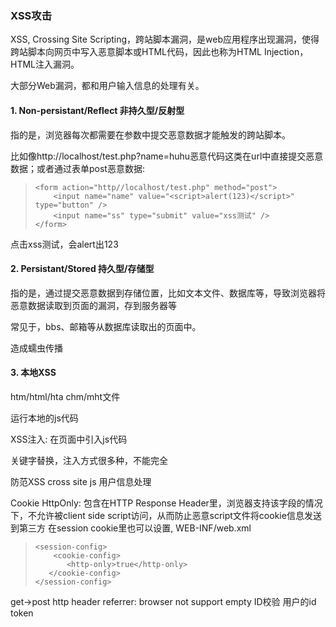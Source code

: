 ### XSS攻击
XSS, Crossing Site Scripting，跨站脚本漏洞，是web应用程序出现漏洞，使得跨站脚本向网页中写入恶意脚本或HTML代码，因此也称为HTML Injection，HTML注入漏洞。

大部分Web漏洞，都和用户输入信息的处理有关。

#### 1. Non-persistant/Reflect 非持久型/反射型

指的是，浏览器每次都需要在参数中提交恶意数据才能触发的跨站脚本。

比如像http://localhost/test.php?name=huhu<scirpt>恶意代码</script>这类在url中直接提交恶意数据；或者通过表单post恶意数据:
>
>     <form action="http//localhost/test.php" method="post">
>         <input name="name" value="<script>alert(123)</script>" type="button" />
>         <input name="ss" type="submit" value="xss测试" />
>     </form>

点击xss测试，会alert出123

#### 2. Persistant/Stored 持久型/存储型

指的是，通过提交恶意数据到存储位置，比如文本文件、数据库等，导致浏览器将恶意数据读取到页面的漏洞，存到服务器等

常见于，bbs、邮箱等从数据库读取出的页面中。

造成蠕虫传播

#### 3. 本地XSS

htm/html/hta
chm/mht文件

运行本地的js代码


XSS注入: 在页面中引入js代码

关键字替换，注入方式很多种，不能完全

防范XSS cross site js
用户信息处理

Cookie HttpOnly:
包含在HTTP Response Header里，浏览器支持该字段的情况下，不允许被client side script访问，从而防止恶意script文件将cookie信息发送到第三方
在session cookie里也可以设置, WEB-INF/web.xml
>
>     <session-config>
> 	      <cookie-config>
>            <http-only>true</http-only>
>        </cookie-config>
>     </session-config>
>

get->post
http header referrer: browser not support empty
ID校验 用户的id
token
